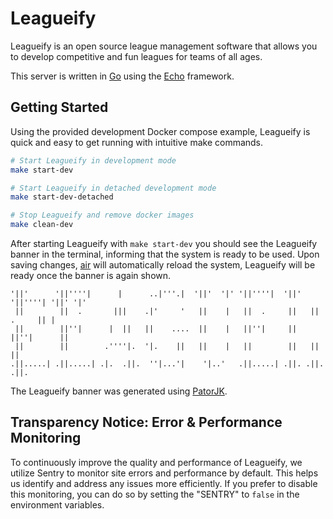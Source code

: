 # Leagueify

Leagueify is an open source league management software that allows you to develop competitive and fun leagues for teams of all ages.

This server is written in [Go][go-website] using the [Echo][echo-website] framework.

## Getting Started

Using the provided development Docker compose example, Leagueify is quick and easy to get running with intuitive make commands.

```bash
# Start Leagueify in development mode
make start-dev

# Start Leagueify in detached development mode
make start-dev-detached

# Stop Leagueify and remove docker images
make clean-dev
```

After starting Leagueify with `make start-dev` you should see the Leagueify banner in the terminal, informing that the system is ready to be used.
Upon saving changes, [air][air-github] will automatically reload the system, Leagueify will be ready once the banner is again shown.

```
'||'      '||''''|      |      ..|'''.|  '||'  '|' '||''''|  '||' '||''''| '||' '|'
 ||        ||  .       |||    .|'     '   ||    |   ||  .     ||   ||  .     || |
 ||        ||''|      |  ||   ||    ....  ||    |   ||''|     ||   ||''|      ||
 ||        ||        .''''|.  '|.    ||   ||    |   ||        ||   ||         ||
.||.....| .||.....| .|.  .||.  ''|...'|    '|..'   .||.....| .||. .||.       .||.
```
The Leagueify banner was generated using [PatorJK][banner-website].

## Transparency Notice: Error & Performance Monitoring

To continuously improve the quality and performance of Leagueify, we utilize Sentry to monitor site errors and performance by default. This helps us identify and address any issues more efficiently. If you prefer to disable this monitoring, you can do so by setting the "SENTRY" to `false` in the environment variables.

[air-github]: https://github.com/air-verse/air
[banner-website]: https://patorjk.com/software/taag/#p=display&f=Kban&t=LEAGUEIFY
[echo-website]: https://echo.labstack.com
[go-website]: https://go.dev
